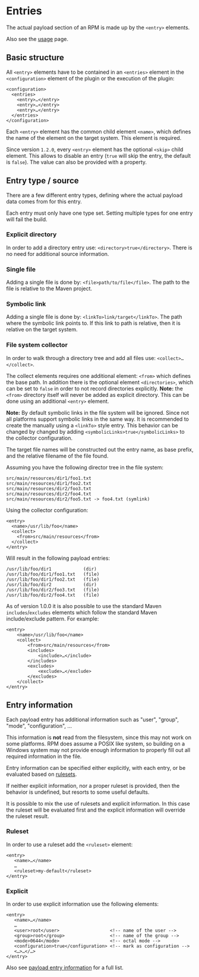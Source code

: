 # Entries

The actual payload section of an RPM is made up by the `<entry>` elements.

Also see the [usage](usage.html) page.

## Basic structure

All `<entry>` elements have to be contained in an `<entries>` element in the
`<configuration>` element of the plugin or the execution of the plugin:

    <configuration>
      <entries>
        <entry>…</entry>
        <entry>…</entry>
        <entry>…</entry>
      </entries>
    </configuration>
  
Each `<entry>` element has the common child element `<name>`, which defines
the name of the element on the target system. This element is required.

Since version `1.2.0`, every `<entry>` element has the optional `<skip>`
child element. This allows to disable an entry (`true` will skip the entry,
the default is `false`). The value can also be provided with a property.

## Entry type / source

There are a few different entry types, defining where the actual payload data comes from for this entry.

Each entry must only have one type set. Setting multiple types for one entry will fail the build.

### Explicit directory

In order to add a directory entry use: `<directory>true</directory>`.
There is no need for additional source information.

### Single file

Adding a single file is done by: `<file>path/to/file</file>`. The path to the file is relative
to the Maven project.

### Symbolic link

Adding a single file is done by: `<linkTo>link/target</linkTo>`. The path where the
symbolic link points to. If this link to path is relative, then it is relative on the target system.

### File system collector

In order to walk through a directory tree and add all files use: `<collect>…</collect>`.

The collect elements requires one additional element: `<from>` which defines the base path. In addition
there is the optional element `<directories>`, which can be set to `false` in order to not record
directories explicitly. **Note:** the `<from>` directory itself will never be added as explicit directory. This can be done using an additional `<entry>` element.

**Note:** By default symbolic links in the file system will be ignored. Since not all platforms support
symbolic links in the same way. It is recommended to create the manually using a `<linkTo>` style
entry. This behavior can be changed by changed by adding `<symbolicLinks>true</symbolicLinks>` to the
collector configuration.  

The target file names will be constructed out the entry name, as base prefix, and the relative
filename of the file found.

Assuming you have the following director tree in the file system:

    src/main/resources/dir1/foo1.txt
    src/main/resources/dir1/foo2.txt
    src/main/resources/dir2/foo3.txt
    src/main/resources/dir2/foo4.txt
    src/main/resources/dir2/foo5.txt -> foo4.txt (symlink)

Using the collector configuration:

    <entry>
      <name>/usr/lib/foo</name>
      <collect>
        <from>src/main/resources</from>
      </collect>
    </entry> 

Will result in the following payload entries:

    /usr/lib/foo/dir1            (dir)
    /usr/lib/foo/dir1/foo1.txt   (file)
    /usr/lib/foo/dir1/foo2.txt   (file)
    /usr/lib/foo/dir2            (dir)
    /usr/lib/foo/dir2/foo3.txt   (file)
    /usr/lib/foo/dir2/foo4.txt   (file)

As of version 1.0.0 it is also possible to use the standard Maven `includes`/`excludes` elements
which follow the standard Maven include/exclude pattern. For example:

    <entry>
        <name>/usr/lib/foo</name>
        <collect>
            <from>src/main/resources</from>
            <includes>
                <include>…</include>
            </includes>
            <excludes>
                <exclude>…</exclude>
            </excludes>
        </collect>
    </entry>

## Entry information

Each payload entry has additional information such as "user", "group", "mode", "configuration", ...

This information is **not** read from the filesystem, since this may not work on some platforms.
RPM does assume a POSIX like system, so building on a Windows system may not provide enough information
to properly fill out all required information in the file.

Entry information can be specified either explicitly, with each entry, or be evaluated based on [rulesets](rulesets.html).

If neither explicit information, nor a proper ruleset is provided, then the behavior is undefined, but
resorts to some useful defaults.

It is possible to mix the use of rulesets and explicit information. In this case the ruleset will be evaluated
first and the explicit information will override the ruleset result.

### Ruleset

In order to use a ruleset add the `<ruleset>` element:

    <entry>
       <name>…</name>
       …
       <ruleset>my-default</ruleset>
    </entry>

### Explicit

In order to use explicit information use the following elements:

    <entry>
       <name>…</name>
       …
       <user>root</user>                   <!-- name of the user -->
       <group>root</group>                 <!-- name of the group -->
       <mode>0644</mode>                   <!-- octal mode -->
       <configuration>true</configuration> <!-- mark as configuration -->
       <…>…</…>
    </entry>

Also see [payload entry information](payload_information.html) for a full list.
